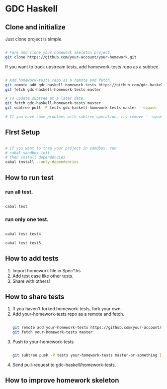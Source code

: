 
GDC Haskell
============

Clone and initialize
--------------------

Just clone project is simple.
```sh

# Fork and clone your homework skeleton project.
git clone https://github.com/your-account/your-homework.git

```

If you want to track upstream tests, add homework-tests repo as a subtree.

```sh

# Add homework-tests repo as a remote and fetch.
git remote add gdc-haskell-homework-tests https://github.com/gdc-haskell/homework-tests.git
git fetch gdc-haskell-homework-tests master

# To update subtree at a later date,
git fetch gdc-haskell-homework-tests master
git subtree pull -P tests gdc-haskell-homework-tests master --squash

# If you have some problems with subtree operation, try remove `--squash`
```

FIrst Setup
---------

```sh

# if you want to trap your project in sandbox, run
# cabal sandbox init
# then install dependencies
cabal install --only-dependencies

```

How to run test
-------------

### run all test.

```sh

cabal test

```

### run only one test.

```sh

cabal test test4

cabal test test5

```

How to add tests
----------------

1. Import homework file in Spec*.hs
2. Add test case like other tests.
3. Share with others!

How to share tests
------------------

1. If you haven't forked homework-tests, fork your own.
2. Add your-homework-tests repo as a remote and fetch. 
    ```sh
    
    git remote add your-homework-tests https://github.com/your-account/your-homework-tests.git
    git fetch your-homework-tests master
    
    ```
3. Push to your-homework-tests
    ```sh
    
    git subtree push -P tests your-homework-tests master-or-something [--squash]
    
    ```
4. Send pull-request to gdc-haskell/homework-tests.

How to improve homework skeleton
--------------------------------
